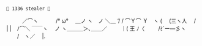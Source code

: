                                                                              🚀 1336 stealer 🚀
                                                                             
                                                                             
                                                                             
⠀⠀⠀⠀／⌒ヽ
　　　/° ω°
　＿ノ ヽ　ノ ＼＿
‘/     / ⌒Ｙ⌒ Ｙ　ヽ
( 　(三ヽ人　 /　　  |
|　ﾉ⌒＼ ￣￣ヽ　 ノ
ヽ＿＿＿＞､＿＿／
　　 ｜( 王 ﾉ〈
　　 /ﾐ`ー―彡ヽ
　　/　ヽ／　 |.

